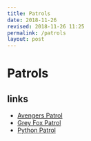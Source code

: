 ```yaml
---
title: Patrols
date: 2018-11-26
revised: 2018-11-26 11:25 
permalink: /patrols
layout: post
---
```


# Patrols

## links

- <a href="/patrol/avengers">Avengers Patrol</a>
- <a href="/patrol/greyfox">Grey Fox Patrol</a>
- <a href="/patrol/python">Python Patrol</a>

